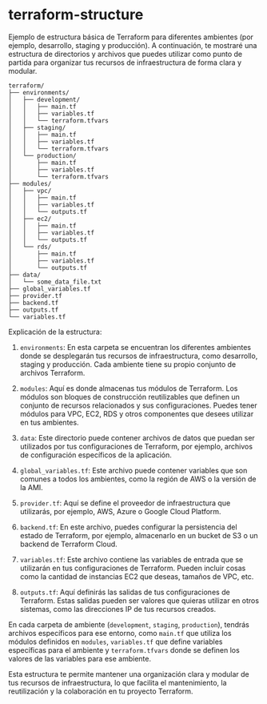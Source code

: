 # terraform-structure

Ejemplo de estructura básica de Terraform para diferentes ambientes (por ejemplo, desarrollo, staging y producción). A continuación, te mostraré una estructura de directorios y archivos que puedes utilizar como punto de partida para organizar tus recursos de infraestructura de forma clara y modular.

```
terraform/
├── environments/
│   ├── development/
│   │   ├── main.tf
│   │   ├── variables.tf
│   │   └── terraform.tfvars
│   ├── staging/
│   │   ├── main.tf
│   │   ├── variables.tf
│   │   └── terraform.tfvars
│   └── production/
│       ├── main.tf
│       ├── variables.tf
│       └── terraform.tfvars
├── modules/
│   ├── vpc/
│   │   ├── main.tf
│   │   ├── variables.tf
│   │   └── outputs.tf
│   ├── ec2/
│   │   ├── main.tf
│   │   ├── variables.tf
│   │   └── outputs.tf
│   └── rds/
│       ├── main.tf
│       ├── variables.tf
│       └── outputs.tf
├── data/
│   └── some_data_file.txt
├── global_variables.tf
├── provider.tf
├── backend.tf
├── outputs.tf
└── variables.tf
```

Explicación de la estructura:

1. `environments`: En esta carpeta se encuentran los diferentes ambientes donde se desplegarán tus recursos de infraestructura, como desarrollo, staging y producción. Cada ambiente tiene su propio conjunto de archivos Terraform.

2. `modules`: Aquí es donde almacenas tus módulos de Terraform. Los módulos son bloques de construcción reutilizables que definen un conjunto de recursos relacionados y sus configuraciones. Puedes tener módulos para VPC, EC2, RDS y otros componentes que desees utilizar en tus ambientes.

3. `data`: Este directorio puede contener archivos de datos que puedan ser utilizados por tus configuraciones de Terraform, por ejemplo, archivos de configuración específicos de la aplicación.

4. `global_variables.tf`: Este archivo puede contener variables que son comunes a todos los ambientes, como la región de AWS o la versión de la AMI.

5. `provider.tf`: Aquí se define el proveedor de infraestructura que utilizarás, por ejemplo, AWS, Azure o Google Cloud Platform.

6. `backend.tf`: En este archivo, puedes configurar la persistencia del estado de Terraform, por ejemplo, almacenarlo en un bucket de S3 o un backend de Terraform Cloud.

7. `variables.tf`: Este archivo contiene las variables de entrada que se utilizarán en tus configuraciones de Terraform. Pueden incluir cosas como la cantidad de instancias EC2 que deseas, tamaños de VPC, etc.

8. `outputs.tf`: Aquí definirás las salidas de tus configuraciones de Terraform. Estas salidas pueden ser valores que quieras utilizar en otros sistemas, como las direcciones IP de tus recursos creados.

En cada carpeta de ambiente (`development`, `staging`, `production`), tendrás archivos específicos para ese entorno, como `main.tf` que utiliza los módulos definidos en `modules`, `variables.tf` que define variables específicas para el ambiente y `terraform.tfvars` donde se definen los valores de las variables para ese ambiente.

Esta estructura te permite mantener una organización clara y modular de tus recursos de infraestructura, lo que facilita el mantenimiento, la reutilización y la colaboración en tu proyecto Terraform.
